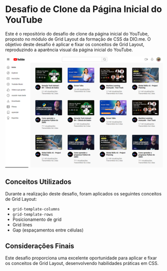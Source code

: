 # Desafio de Clone da Página Inicial do YouTube

Este é o repositório do desafio de clone da página inicial do YouTube, proposto no módulo de Grid Layout da formação de CSS da DIO.me. O objetivo deste desafio é aplicar e fixar os conceitos de Grid Layout, reproduzindo a aparência visual da página inicial do YouTube.

![Preview](./assets/images/grid-module.png)

## Conceitos Utilizados

Durante a realização deste desafio, foram aplicados os seguintes conceitos de Grid Layout:

- `grid-template-columns`
- `grid-template-rows`
- Posicionamento de grid
- Grid lines
- Gap (espaçamentos entre células)

## Considerações Finais

Este desafio proporciona uma excelente oportunidade para aplicar e fixar os conceitos de Grid Layout, desenvolvendo habilidades práticas em CSS. 